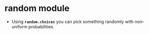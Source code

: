 # random module

* Using __`random.choices`__ you can pick something randomly with non-uniform probabilities. 